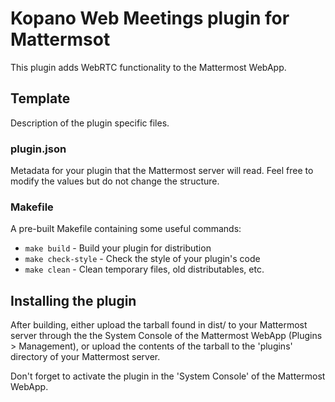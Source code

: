 # Kopano Web Meetings plugin for Mattermsot

This plugin adds WebRTC functionality to the Mattermost WebApp.

## Template

Description of the plugin specific files.

### plugin.json

Metadata for your plugin that the Mattermost server will read. Feel free to modify the values but do not change the structure.

### Makefile

A pre-built Makefile containing some useful commands:

* `make build` - Build your plugin for distribution
* `make check-style` - Check the style of your plugin's code
* `make clean` - Clean temporary files, old distributables, etc.

## Installing the plugin
After building, either upload the tarball found in dist/ to your Mattermost server through the the System Console of
the Mattermost WebApp (Plugins > Management), or upload the contents of the tarball to the 'plugins' directory of your
Mattermost server.

Don't forget to activate the plugin in the 'System Console' of the Mattermost WebApp.
